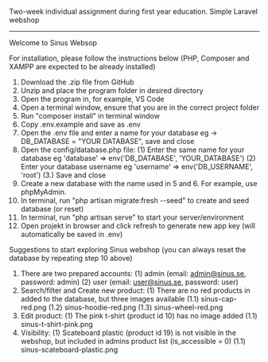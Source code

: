 Two-week individual assignment during first year education.
Simple Laravel webshop

--------------------------------------------------------------------------------------------------------------

Welcome to Sinus Websop

For installation, please follow the instructions below
(PHP, Composer and XAMPP are expected to be already installed)

1. Download the .zip file from GitHub
2. Unzip and place the program folder in desired directory
3. Open the program in, for example, VS Code
4. Open a terminal window, ensure that you are in the correct project folder
5. Run "composer install" in terminal window
6. Copy .env.example and save as .env
7. Open the .env file and enter a name for your database eg -> DB_DATABASE = "YOUR DATABASE", save and close
8. Open the config/database.php file: 
(1) Enter the same name for your database eg 'database' => env('DB_DATABASE', 'YOUR_DATABASE')
(2) Enter your database username eg 'username' => env('DB_USERNAME', 'root')
(3.) Save and close
9. Create a new database with the name used in 5 and 6. For example, use phpMyAdmin.
10. In terminal, run "php artisan migrate:fresh --seed" to create and seed database (or reset)
11. In terminal, run "php artisan serve" to start your server/environment
12. Open projekt in browser and click refresh to generate new app key (will automatically be saved in .env)


Suggestions to start exploring Sinus webshop (you can always reset the database by repeating step 10 above)
1. There are two prepared accounts: 
(1) admin (email: admin@sinus.se, password: admin)
(2) user (email: user@sinus.se, password: user)
2. Search/filter and Create new product: 
(1) There are no red products in added to the database, but three images available
(1.1) sinus-cap-red.png
(1.2) sinus-hoodie-red.png
(1.3) sinus-wheel-red.png
3. Edit product: 
(1) The pink t-shirt (product id 10) has no image added
(1.1) sinus-t-shirt-pink.png
4. Visibility: 
(1) Scateboard plastic (product id 19) is not visible in the webshop, but included in admins product list (is_accessible = 0)
(1.1) sinus-scateboard-plastic.png
